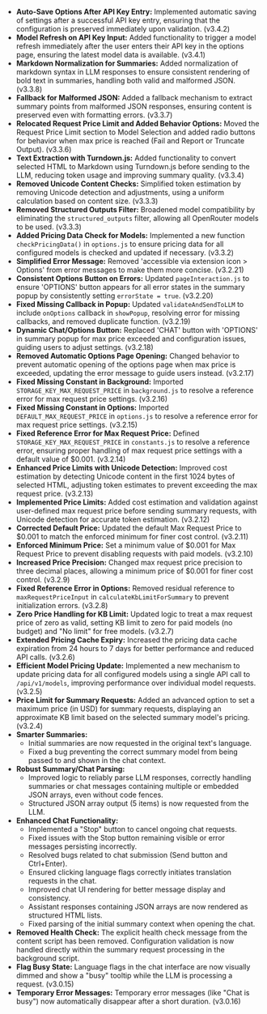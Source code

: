 *   **Auto-Save Options After API Key Entry:** Implemented automatic saving of settings after a successful API key entry, ensuring that the configuration is preserved immediately upon validation. (v3.4.2)
*   **Model Refresh on API Key Input:** Added functionality to trigger a model refresh immediately after the user enters their API key in the options page, ensuring the latest model data is available. (v3.4.1)
*   **Markdown Normalization for Summaries:** Added normalization of markdown syntax in LLM responses to ensure consistent rendering of bold text in summaries, handling both valid and malformed JSON. (v3.3.8)
*   **Fallback for Malformed JSON:** Added a fallback mechanism to extract summary points from malformed JSON responses, ensuring content is preserved even with formatting errors. (v3.3.7)
*   **Relocated Request Price Limit and Added Behavior Options:** Moved the Request Price Limit section to Model Selection and added radio buttons for behavior when max price is reached (Fail and Report or Truncate Output). (v3.3.6)
*   **Text Extraction with Turndown.js:** Added functionality to convert selected HTML to Markdown using Turndown.js before sending to the LLM, reducing token usage and improving summary quality. (v3.3.4)
*   **Removed Unicode Content Checks:** Simplified token estimation by removing Unicode detection and adjustments, using a uniform calculation based on content size. (v3.3.3)
*   **Removed Structured Outputs Filter:** Broadened model compatibility by eliminating the `structured_outputs` filter, allowing all OpenRouter models to be used. (v3.3.3)
*   **Added Pricing Data Check for Models:** Implemented a new function `checkPricingData()` in `options.js` to ensure pricing data for all configured models is checked and updated if necessary. (v3.3.2)
*   **Simplified Error Message:** Removed 'accessible via extension icon > Options' from error messages to make them more concise. (v3.2.21)
*   **Consistent Options Button on Errors:** Updated `pageInteraction.js` to ensure 'OPTIONS' button appears for all error states in the summary popup by consistently setting `errorState = true`. (v3.2.20)
*   **Fixed Missing Callback in Popup:** Updated `validateAndSendToLLM` to include `onOptions` callback in `showPopup`, resolving error for missing callbacks, and removed duplicate function. (v3.2.19)
*   **Dynamic Chat/Options Button:** Replaced 'CHAT' button with 'OPTIONS' in summary popup for max price exceeded and configuration issues, guiding users to adjust settings. (v3.2.18)
*   **Removed Automatic Options Page Opening:** Changed behavior to prevent automatic opening of the options page when max price is exceeded, updating the error message to guide users instead. (v3.2.17)
*   **Fixed Missing Constant in Background:** Imported `STORAGE_KEY_MAX_REQUEST_PRICE` in `background.js` to resolve a reference error for max request price settings. (v3.2.16)
*   **Fixed Missing Constant in Options:** Imported `DEFAULT_MAX_REQUEST_PRICE` in `options.js` to resolve a reference error for max request price settings. (v3.2.15)
*   **Fixed Reference Error for Max Request Price:** Defined `STORAGE_KEY_MAX_REQUEST_PRICE` in `constants.js` to resolve a reference error, ensuring proper handling of max request price settings with a default value of $0.001. (v3.2.14)
*   **Enhanced Price Limits with Unicode Detection:** Improved cost estimation by detecting Unicode content in the first 1024 bytes of selected HTML, adjusting token estimates to prevent exceeding the max request price. (v3.2.13)
*   **Implemented Price Limits:** Added cost estimation and validation against user-defined max request price before sending summary requests, with Unicode detection for accurate token estimation. (v3.2.12)
*   **Corrected Default Price:** Updated the default Max Request Price to $0.001 to match the enforced minimum for finer cost control. (v3.2.11)
*   **Enforced Minimum Price:** Set a minimum value of $0.001 for Max Request Price to prevent disabling requests with paid models. (v3.2.10)
*   **Increased Price Precision:** Changed max request price precision to three decimal places, allowing a minimum price of $0.001 for finer cost control. (v3.2.9)
*   **Fixed Reference Error in Options:** Removed residual reference to `maxRequestPriceInput` in `calculateKbLimitForSummary` to prevent initialization errors. (v3.2.8)
*   **Zero Price Handling for KB Limit:** Updated logic to treat a max request price of zero as valid, setting KB limit to zero for paid models (no budget) and "No limit" for free models. (v3.2.7)
*   **Extended Pricing Cache Expiry:** Increased the pricing data cache expiration from 24 hours to 7 days for better performance and reduced API calls. (v3.2.6)
*   **Efficient Model Pricing Update:** Implemented a new mechanism to update pricing data for all configured models using a single API call to `/api/v1/models`, improving performance over individual model requests. (v3.2.5)
*   **Price Limit for Summary Requests:** Added an advanced option to set a maximum price (in USD) for summary requests, displaying an approximate KB limit based on the selected summary model's pricing. (v3.2.4)
*   **Smarter Summaries:**
    *   Initial summaries are now requested in the original text's language.
    *   Fixed a bug preventing the correct summary model from being passed to and shown in the chat context.
*   **Robust Summary/Chat Parsing:**
    *   Improved logic to reliably parse LLM responses, correctly handling summaries or chat messages containing multiple or embedded JSON arrays, even without code fences.
    *   Structured JSON array output (5 items) is now requested from the LLM.
*   **Enhanced Chat Functionality:**
    *   Implemented a "Stop" button to cancel ongoing chat requests.
    *   Fixed issues with the Stop button remaining visible or error messages persisting incorrectly.
    *   Resolved bugs related to chat submission (Send button and Ctrl+Enter).
    *   Ensured clicking language flags correctly initiates translation requests in the chat.
    *   Improved chat UI rendering for better message display and consistency.
    *   Assistant responses containing JSON arrays are now rendered as structured HTML lists.
    *   Fixed parsing of the initial summary context when opening the chat.
*   **Removed Health Check:** The explicit health check message from the content script has been removed. Configuration validation is now handled directly within the summary request processing in the background script.
*   **Flag Busy State:** Language flags in the chat interface are now visually dimmed and show a "busy" tooltip while the LLM is processing a request. (v3.0.15)
*   **Temporary Error Messages:** Temporary error messages (like "Chat is busy") now automatically disappear after a short duration. (v3.0.16)
